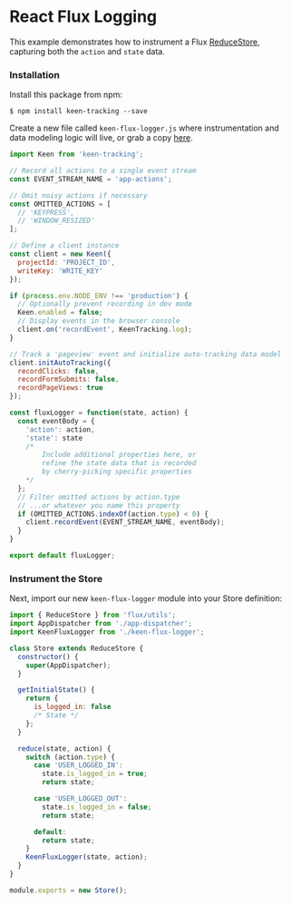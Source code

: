 # React Flux Logging

This example demonstrates how to instrument a Flux [ReduceStore](https://github.com/facebook/flux/blob/master/docs/Flux-Utils.md#usage), capturing both the `action` and `state` data.

### Installation

Install this package from npm:

```ssh
$ npm install keen-tracking --save
```

Create a new file called `keen-flux-logger.js` where instrumentation and data modeling logic will live, or grab a copy [here](./keen-flux-logger.js).

```javascript
import Keen from 'keen-tracking';

// Record all actions to a single event stream
const EVENT_STREAM_NAME = 'app-actions';

// Omit noisy actions if necessary
const OMITTED_ACTIONS = [
  // 'KEYPRESS',
  // 'WINDOW_RESIZED'
];

// Define a client instance
const client = new Keen({
  projectId: 'PROJECT_ID',
  writeKey: 'WRITE_KEY'
});

if (process.env.NODE_ENV !== 'production') {
  // Optionally prevent recording in dev mode
  Keen.enabled = false;
  // Display events in the browser console
  client.on('recordEvent', KeenTracking.log);
}

// Track a 'pageview' event and initialize auto-tracking data model
client.initAutoTracking({
  recordClicks: false,
  recordFormSubmits: false,
  recordPageViews: true
});

const fluxLogger = function(state, action) {
  const eventBody = {
    'action': action,
    'state': state
    /*
        Include additional properties here, or
        refine the state data that is recorded
        by cherry-picking specific properties
    */
  };
  // Filter omitted actions by action.type
  // ...or whatever you name this property
  if (OMITTED_ACTIONS.indexOf(action.type) < 0) {
    client.recordEvent(EVENT_STREAM_NAME, eventBody);
  }
}

export default fluxLogger;
```


### Instrument the Store

Next, import our new `keen-flux-logger` module into your Store definition:

```javascript
import { ReduceStore } from 'flux/utils';
import AppDispatcher from './app-dispatcher';
import KeenFluxLogger from './keen-flux-logger';

class Store extends ReduceStore {
  constructor() {
    super(AppDispatcher);
  }

  getInitialState() {
    return {
      is_logged_in: false
      /* State */
    };
  }

  reduce(state, action) {
    switch (action.type) {
      case 'USER_LOGGED_IN':
        state.is_logged_in = true;
        return state;

      case 'USER_LOGGED_OUT':
        state.is_logged_in = false;
        return state;

      default:
        return state;
    }
    KeenFluxLogger(state, action);
  }
}

module.exports = new Store();
```
